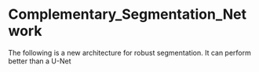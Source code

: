 # Complementary_Segmentation_Network
The following is a new architecture for robust segmentation. It can perform better than a U-Net
